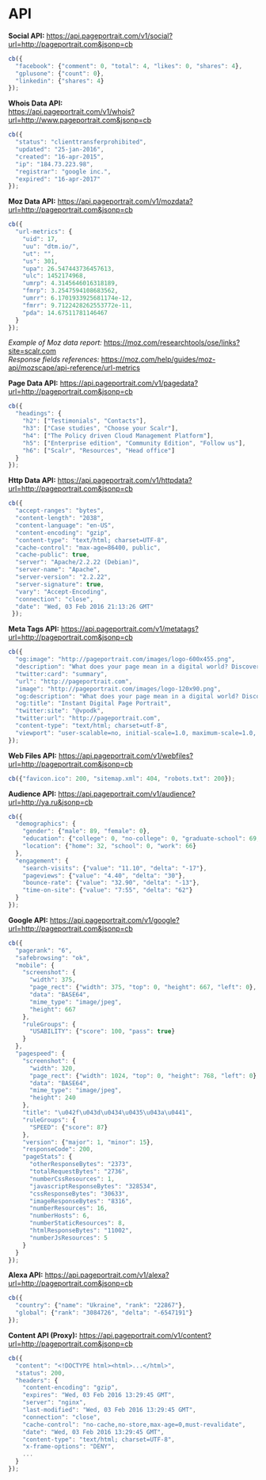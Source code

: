 # API

**Social API:** 
https://api.pageportrait.com/v1/social?url=http://pageportrait.com&jsonp=cb
```javascript
cb({
  "facebook": {"comment": 0, "total": 4, "likes": 0, "shares": 4},
  "gplusone": {"count": 0},
  "linkedin": {"shares": 4}
});
```

**Whois Data API:**  
https://api.pageportrait.com/v1/whois?url=http://www.pageportrait.com&jsonp=cb
```javascript
cb({
  "status": "clienttransferprohibited",
  "updated": "25-jan-2016",
  "created": "16-apr-2015",
  "ip": "184.73.223.98",
  "registrar": "google inc.",
  "expired": "16-apr-2017"
});
```

**Moz Data API:**
https://api.pageportrait.com/v1/mozdata?url=http://pageportrait.com&jsonp=cb
```javascript
cb({
  "url-metrics": {
    "uid": 17,
    "uu": "dtm.io/",
    "ut": "",
    "us": 301,
    "upa": 26.547443736457613,
    "ulc": 1452174968,
    "umrp": 4.3145646016318189,
    "fmrp": 3.2547594108683562,
    "umrr": 6.1701933925681174e-12,
    "fmrr": 9.7122428262553772e-11,
    "pda": 14.67511781146467
  }
});
```
*Example of Moz data report:* https://moz.com/researchtools/ose/links?site=scalr.com  
*Response fields references:* https://moz.com/help/guides/moz-api/mozscape/api-reference/url-metrics



**Page Data API:**
https://api.pageportrait.com/v1/pagedata?url=http://pageportrait.com&jsonp=cb
```javascript
cb({
  "headings": {
    "h2": ["Testimonials", "Contacts"],
    "h3": ["Case studies", "Choose your Scalr"],
    "h4": ["The Policy driven Cloud Management Platform"],
    "h5": ["Enterprise edition", "Community Edition", "Follow us"],
    "h6": ["Scalr", "Resources", "Head office"]
  }
});
```

**Http Data API:**
https://api.pageportrait.com/v1/httpdata?url=http://pageportrait.com&jsonp=cb
```javascript
cb({
  "accept-ranges": "bytes",
  "content-length": "2038",
  "content-language": "en-US",
  "content-encoding": "gzip",
  "content-type": "text/html; charset=UTF-8",
  "cache-control": "max-age=86400, public",
  "cache-public": true,
  "server": "Apache/2.2.22 (Debian)",
  "server-name": "Apache",
  "server-version": "2.2.22",
  "server-signature": true,
  "vary": "Accept-Encoding",
  "connection": "close",
  "date": "Wed, 03 Feb 2016 21:13:26 GMT"
 });
```

**Meta Tags API:**
https://api.pageportrait.com/v1/metatags?url=http://pageportrait.com&jsonp=cb
```javascript
cb({
  "og:image": "http://pageportrait.com/images/logo-600x455.png",
  "description": "What does your page mean in a digital world? Discover your digital page portrait.",
  "twitter:card": "summary",
  "url": "http://pageportrait.com",
  "image": "http://pageportrait.com/images/logo-120x90.png",
  "og:description": "What does your page mean in a digital world? Discover your digital page portrait.",
  "og:title": "Instant Digital Page Portrait",
  "twitter:site": "@vpodk",
  "twitter:url": "http://pageportrait.com",
  "content-type": "text/html; charset=utf-8",
  "viewport": "user-scalable=no, initial-scale=1.0, maximum-scale=1.0, width=device-width"
});
```

**Web Files API:**
https://api.pageportrait.com/v1/webfiles?url=http://pageportrait.com&jsonp=cb
```javascript
cb({"favicon.ico": 200, "sitemap.xml": 404, "robots.txt": 200});
```

**Audience API:**
https://api.pageportrait.com/v1/audience?url=http://ya.ru&jsonp=cb
```javascript
cb({
  "demographics": {
    "gender": {"male": 89, "female": 0},
    "education": {"college": 0, "no-college": 0, "graduate-school": 69, "some-college": 0},
    "location": {"home": 32, "school": 0, "work": 66}
  },
  "engagement": {
    "search-visits": {"value": "11.10", "delta": "-17"},
    "pageviews": {"value": "4.40", "delta": "30"},
    "bounce-rate": {"value": "32.90", "delta": "-13"},
    "time-on-site": {"value": "7:55", "delta": "62"}
  }
});
```

**Google API:**
https://api.pageportrait.com/v1/google?url=http://pageportrait.com&jsonp=cb
```javascript
cb({
  "pagerank": "6",
  "safebrowsing": "ok",
  "mobile": {
    "screenshot": {
      "width": 375,
      "page_rect": {"width": 375, "top": 0, "height": 667, "left": 0},
      "data": "BASE64",
      "mime_type": "image/jpeg",
      "height": 667
    },
    "ruleGroups": {
      "USABILITY": {"score": 100, "pass": true}
    }
  },
  "pagespeed": {
    "screenshot": {
      "width": 320,
      "page_rect": {"width": 1024, "top": 0, "height": 768, "left": 0},
      "data": "BASE64",
      "mime_type": "image/jpeg",
      "height": 240
    },
    "title": "\u042f\u043d\u0434\u0435\u043a\u0441",
    "ruleGroups": {
      "SPEED": {"score": 87}
    },
    "version": {"major": 1, "minor": 15},
    "responseCode": 200,
    "pageStats": {
      "otherResponseBytes": "2373",
      "totalRequestBytes": "2736",
      "numberCssResources": 1,
      "javascriptResponseBytes": "328534",
      "cssResponseBytes": "30633",
      "imageResponseBytes": "8316",
      "numberResources": 16,
      "numberHosts": 6,
      "numberStaticResources": 8,
      "htmlResponseBytes": "11002",
      "numberJsResources": 5
    }
  }
});
```

**Alexa API:**
https://api.pageportrait.com/v1/alexa?url=http://pageportrait.com&jsonp=cb
```javascript
cb({
  "country": {"name": "Ukraine", "rank": "22867"},
  "global": {"rank": "3084726", "delta": "-6547191"}
});
```

**Content API (Proxy):**
https://api.pageportrait.com/v1/content?url=http://pageportrait.com&jsonp=cb
```javascript
cb({
  "content": "<!DOCTYPE html><html>...</html>",
  "status": 200,
  "headers": {
    "content-encoding": "gzip",
    "expires": "Wed, 03 Feb 2016 13:29:45 GMT",
    "server": "nginx",
    "last-modified": "Wed, 03 Feb 2016 13:29:45 GMT",
    "connection": "close",
    "cache-control": "no-cache,no-store,max-age=0,must-revalidate",
    "date": "Wed, 03 Feb 2016 13:29:45 GMT",
    "content-type": "text/html; charset=UTF-8",
    "x-frame-options": "DENY",
    ...
  }
});
```
